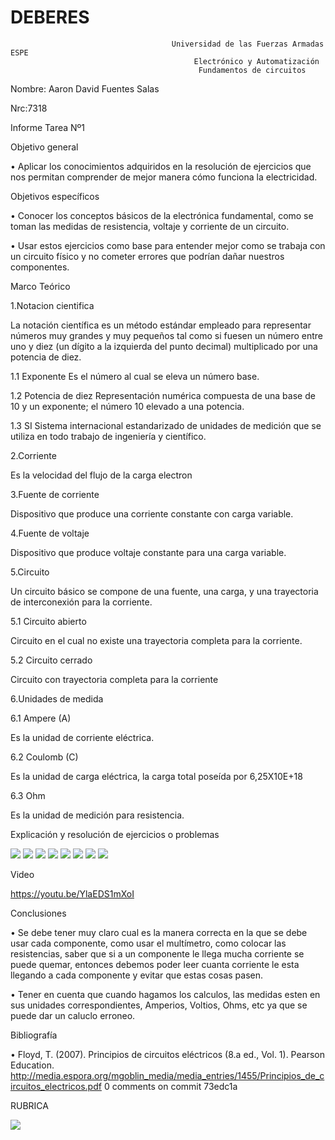 # DEBERES
                                        Universidad de las Fuerzas Armadas ESPE
                                             Electrónico y Automatización
                                              Fundamentos de circuitos

Nombre: Aaron David Fuentes Salas

Nrc:7318

Informe Tarea Nº1

Objetivo general

•	Aplicar los conocimientos adquiridos en la resolución de ejercicios que nos permitan comprender de mejor manera cómo funciona la electricidad.

Objetivos específicos

•	Conocer los conceptos básicos de la electrónica fundamental, como se toman las medidas de resistencia, voltaje y corriente de un circuito.

•	Usar estos ejercicios como base para entender mejor como se trabaja con un circuito físico y no cometer errores que podrían dañar nuestros componentes.

Marco Teórico

1.Notacion cientifica

La notación científica es un método estándar empleado para representar números muy grandes y muy pequeños tal como si fuesen un número entre uno y diez (un dígito a la izquierda del punto decimal) multiplicado por una potencia de diez.

  1.1 Exponente
    Es el número al cual se eleva un número base.

  1.2 Potencia de diez
    Representación numérica compuesta de una base de 10 y un exponente; el número 10
    elevado a una potencia.
    
  1.3 SI
    Sistema internacional estandarizado de unidades de medición que se utiliza en todo trabajo de ingeniería y científico.
    
2.Corriente

Es la velocidad del flujo de la carga electron

3.Fuente de corriente 

Dispositivo que produce una corriente constante con carga variable.

4.Fuente de voltaje 

Dispositivo que produce voltaje constante para una carga variable. 

5.Circuito

Un circuito básico se compone de una fuente, una carga, y una trayectoria de interconexión para la corriente.

5.1  Circuito abierto

Circuito en el cual no existe una trayectoria completa para la corriente. 

5.2  Circuito cerrado

Circuito con trayectoria completa para la corriente

6.Unidades de medida

6.1 Ampere (A)

Es la unidad de corriente eléctrica. 

6.2 Coulomb (C)

Es la unidad de carga eléctrica, la carga total poseída por 6,25X10E+18

6.3 Ohm

Es la unidad de medición para resistencia. 

Explicación y resolución de ejercicios o problemas

![ ](https://github.com/AaronDavidFuentesSalas/DEBERES/blob/main/1.jpg)
![ ](https://github.com/AaronDavidFuentesSalas/DEBERES/blob/main/2.jpg)
![ ](https://github.com/AaronDavidFuentesSalas/DEBERES/blob/main/3.jpg)
![ ](https://github.com/AaronDavidFuentesSalas/DEBERES/blob/main/4.jpg)
![ ](https://github.com/AaronDavidFuentesSalas/DEBERES/blob/main/5.jpg)
![ ](https://github.com/AaronDavidFuentesSalas/DEBERES/blob/main/6.jpg)
![ ](https://github.com/AaronDavidFuentesSalas/DEBERES/blob/main/7.jpg)
![ ](https://github.com/AaronDavidFuentesSalas/DEBERES/blob/main/8.jpg)

Video

https://youtu.be/YlaEDS1mXoI

Conclusiones

•	Se debe tener muy claro cual es la manera correcta en la que se debe usar cada componente, como usar el multímetro, como colocar 
las resistencias, saber que si a un componente le llega mucha corriente se puede quemar, entonces debemos poder leer cuanta corriente le esta llegando a cada 
componente y evitar que estas cosas pasen.

•	Tener en cuenta que cuando hagamos los calculos, las medidas esten en sus unidades correspondientes, Amperios, Voltios, Ohms, etc ya que se puede dar un caluclo erroneo.

Bibliografía

•	Floyd, T. (2007). Principios de circuitos eléctricos (8.a ed., Vol. 1). Pearson Education. http://media.espora.org/mgoblin_media/media_entries/1455/Principios_de_circuitos_electricos.pdf
0 comments on commit 73edc1a

RUBRICA

![ ](https://github.com/AaronDavidFuentesSalas/DEBERES/blob/main/tabla.png)

